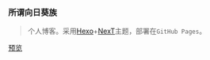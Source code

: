 ### 所谓向日葵族

> 个人博客。采用[Hexo](https://hexo.io/zh-cn/)+[NexT](http://theme-next.iissnan.com/)主题，部署在`GitHub Pages`。

[预览](https://luohongxfb.github.io)